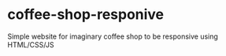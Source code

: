 # coffee-shop-responive
 Simple website for imaginary coffee shop to be responsive using HTML/CSS/JS
